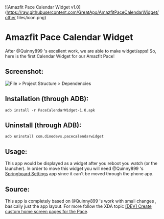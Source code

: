 ![Amazfit Pace Calendar Widget v1.0](https://raw.githubusercontent.com/GreatApo/AmazfitPaceCalendarWidget/other files/icon.png)
# Amazfit Pace Calendar Widget

After @Quinny899 's excellent work, we are able to make widget/apps! So, here is the first Calendar Widget for our Amazfit Pace!

## Screenshot:
![File > Project Structure > Dependencies](https://i.imgur.com/xIrVhJp.png)

## Installation (through ADB):
`adb install -r PaceCalendarWidget-1.0.apk`

## Uninstall (through ADB):
`adb uninstall com.dinodevs.pacecalendarwidget`

## Usage:
This app would be displayed as a widget after you reboot you watch (or the launcher). In order to move this widget you will need @Quinny899 's [Springboard Settings](https://forum.xda-developers.com/smartwatch/amazfit/app-springboard-settings-pace-rearrange-t3748651) app since it can't be moved through the phone app.

## Source:
This app is completely based on @Quinny899 's work with small changes , basically just the app layout. For more follow the XDA topic [[DEV] Create custom home screen pages for the Pace](https://forum.xda-developers.com/smartwatch/amazfit/dev-create-custom-home-screen-pages-pace-t3751731).
